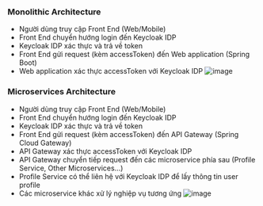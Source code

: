 ### Monolithic Architecture
- Người dùng truy cập Front End (Web/Mobile)
- Front End chuyển hướng login đến Keycloak IDP
- Keycloak IDP xác thực và trả về token
- Front End gửi request (kèm accessToken) đến Web application (Spring Boot)
- Web application xác thực accessToken với Keycloak IDP
![image](https://github.com/user-attachments/assets/e9cb7344-8ce6-4b04-a608-f211cd77eba2)

### Microservices Architecture
- Người dùng truy cập Front End (Web/Mobile)
- Front End chuyển hướng login đến Keycloak IDP
- Keycloak IDP xác thực và trả về token
- Front End gửi request (kèm accessToken) đến API Gateway (Spring Cloud Gateway)
- API Gateway xác thực accessToken với Keycloak IDP
- API Gateway chuyển tiếp request đến các microservice phía sau (Profile Service, Other Microservices...)
- Profile Service có thể liên hệ với Keycloak IDP để lấy thông tin user profile
- Các microservice khác xử lý nghiệp vụ tương ứng
![image](https://github.com/user-attachments/assets/bd9a8d84-5948-459d-8d71-73d6b90fd7d3)